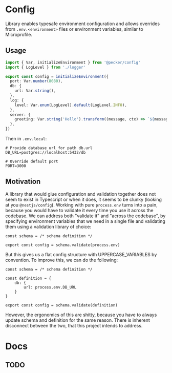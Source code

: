 # Config

Library enables typesafe environment configuration and allows overrides from `.env.<environment>` files or environment
variables, similar to Microprofile.

## Usage

```typescript
import { Var, initializeEnvironment } from '@pecker/config'
import { LogLevel } from './logger'

export const config = initializeEnvironment({
  port: Var.number(8080),
  db: {
    url: Var.string(),
  },
  log: {
    level: Var.enum(LogLevel).default(LogLevel.INFO),
  },
  server: {
    greeting: Var.string('Hello').transform((message, ctx) => `${message}, ${ctx.info.env}!`), // Hello, local!
  },
})
```

Then in `.env.local`:

```
# Provide database url for path db.url
DB_URL=postgres://localhost:5432/db

# Override default port
PORT=3000
```

## Motivation

A library that would glue configuration and validation together does not seem to exist in Typescript or when it does,
it seems to be clunky (looking at you `@nestjs/config`). Working with pure `process.env` turns into a pain, because you
would have to validate it every time you use it across the codebase. We can address both "validate it" and "across the
codebase", by specifying environment variables that we need in a single file and validating them using a validation
library of choice:

```
const schema = /* schema definition */

export const config = schema.validate(process.env)
```

But this gives us a flat config structure with UPPERCASE_VARIABLES by convention. To improve this, we can do the
following:

```
const schema = /* schema definition */

const definition = {
    db: {
        url: process.env.DB_URL
    }
}

export const config = schema.validate(definition)
```

However, the ergonomics of this are shitty, because you have to always update schema and definition for the same
reason. There is inherent disconnect between the two, that this project intends to address.

# Docs

## TODO